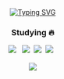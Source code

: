 <div align="center">
  <a href="https://git.io/typing-svg"><img src="https://readme-typing-svg.demolab.com?font=Allura&weight=500&size=25&duration=4000&pause=500&color=EB5775&center=true&vCenter=true&width=550&lines=Hi%2C+I+am+chaeyoung+Won+!;" alt="Typing SVG" /> </a>
</div>
<h3 align="center"> Studying 🔥</h3>
<div align="center">
  <img src="https://img.shields.io/badge/react-20232a.svg?style=for-the-badge&logo=react&logoColor=61DAFB" /> &nbsp
  <img src="https://img.shields.io/badge/html5-E34F26.svg?style=for-the-badge&logo=html5&logoColor=white" />&nbsp
  <img src="https://img.shields.io/badge/css3-1572B6.svg?style=for-the-badge&logo=css3&logoColor=white" />&nbsp
  <img src="https://img.shields.io/badge/javascript-F7DF1E.svg?style=for-the-badge&logo=javascript&logoColor=20232a" /> &nbsp
</div>
<br>
<div align="center">
  <img src="https://github-readme-stats.vercel.app/api?username=chaeyoungwon&show_icons=true&theme=radical" />
</div>
